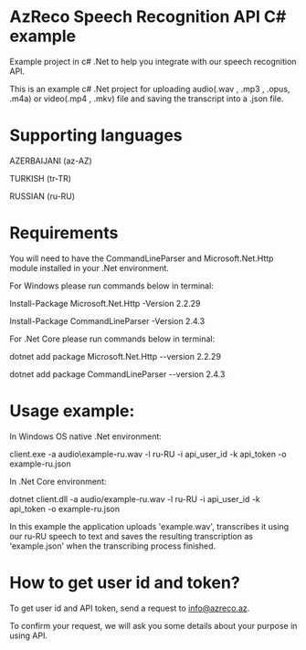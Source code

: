 # AzReco Speech Recognition API C# example
Example project in c# .Net to help you integrate with our speech recognition API.

This is an example c# .Net project for uploading audio(.wav , .mp3 , .opus, .m4a) or video(.mp4 , .mkv) file and saving the transcript into a .json file.

# Supporting languages
AZERBAIJANI (az-AZ)

TURKISH  (tr-TR)

RUSSIAN  (ru-RU)

# Requirements

You will need to have the CommandLineParser and Microsoft.Net.Http module installed in your .Net environment.

For Windows please run commands below in terminal:

Install-Package Microsoft.Net.Http -Version 2.2.29

Install-Package CommandLineParser -Version 2.4.3
 
 
For .Net Core please run commands below in terminal:

dotnet add package Microsoft.Net.Http --version 2.2.29

dotnet add package CommandLineParser --version 2.4.3

# Usage example:
In Windows OS native .Net environment:

client.exe -a audio\\example-ru.wav -l ru-RU -i api_user_id -k api_token -o example-ru.json  

In .Net Core environment:

dotnet client.dll -a audio/example-ru.wav -l ru-RU -i api_user_id -k api_token -o example-ru.json 

In this example the application uploads 'example.wav', transcribes it using our ru-RU speech to text and saves the resulting transcription as 'example.json' when the transcribing process finished.


# How to get user id and token?

To get user id and API token, send a request to info@azreco.az.

To confirm your request, we will ask you some details about your purpose in using API.
